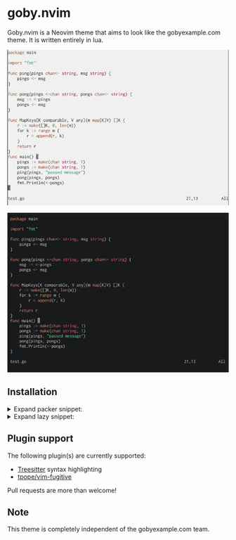 # goby.nvim

Goby.nvim is a Neovim theme that aims to look like the gobyexample.com theme.
It is written entirely in lua.

![Light screenshot](https://github.com/thimc/goby.nvim/blob/main/screenshot_light.png)

![Dark screenshot](https://github.com/thimc/goby.nvim/blob/main/screenshot_dark.png)

## Installation

<details>
<summary>Expand packer snippet: </summary>

```lua
return require('packer').startup(function(use)
  use {'wbthomason/packer.nvim'}

  use {'thimc/goby.nvim'}
end)
```
</details>

<details>
<summary>Expand lazy snippet: </summary>

```lua
{
  'thimc/goby.nvim',
  config = function()
    -- To enable the light variant of this theme you will need to set
    -- the vim.o.background to `light`. The default value in neovim is `dark`.
    vim.o.background = 'light'
    require('gruber-darker').setup({
      -- Optional values
      transparent = true, -- (default: false) if enabled, transparent background
      italics = true, -- (default: true) disables/enables italics for comments
      underline = true, -- (default: true) disable/enables underline for spell correction
    })
    vim.cmd.colorscheme('goby')
  end,
}
```
</details>


## Plugin support

The following plugin(s) are currently supported:
- [Treesitter](https://github.com/nvim-treesitter/nvim-treesitter/) syntax highlighting
- [tpope/vim-fugitive](https://github.com/tpope/vim-fugitive)

Pull requests are more than welcome!

## Note

This theme is completely independent of the gobyexample.com team.
